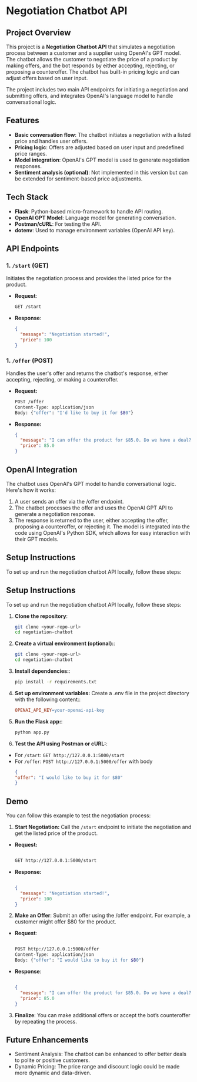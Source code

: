 # Negotiation Chatbot API

## Project Overview

This project is a **Negotiation Chatbot API** that simulates a negotiation process between a customer and a supplier using OpenAI's GPT model. The chatbot allows the customer to negotiate the price of a product by making offers, and the bot responds by either accepting, rejecting, or proposing a counteroffer. The chatbot has built-in pricing logic and can adjust offers based on user input.

The project includes two main API endpoints for initiating a negotiation and submitting offers, and integrates OpenAI's language model to handle conversational logic.

## Features

- **Basic conversation flow**: The chatbot initiates a negotiation with a listed price and handles user offers.
- **Pricing logic**: Offers are adjusted based on user input and predefined price ranges.
- **Model integration**: OpenAI's GPT model is used to generate negotiation responses.
- **Sentiment analysis (optional)**: Not implemented in this version but can be extended for sentiment-based price adjustments.

## Tech Stack

- **Flask**: Python-based micro-framework to handle API routing.
- **OpenAI GPT Model**: Language model for generating conversation.
- **Postman/cURL**: For testing the API.
- **dotenv**: Used to manage environment variables (OpenAI API key).

## API Endpoints

### 1. `/start` (GET)
Initiates the negotiation process and provides the listed price for the product.

- **Request**:
  ```bash
  GET /start
  
- **Response**:
  ```json
  {
    "message": "Negotiation started!",
    "price": 100
  }
### 1. `/offer` (POST)
Handles the user's offer and returns the chatbot's response, either accepting, rejecting, or making a counteroffer.

- **Request:**

  ```bash
  POST /offer
  Content-Type: application/json
  Body: {"offer": "I'd like to buy it for $80"}
- **Response:**

  ```json
  {
    "message": "I can offer the product for $85.0. Do we have a deal?",
    "price": 85.0
  }

## OpenAI Integration
The chatbot uses OpenAI's GPT model to handle conversational logic. Here's how it works:

1. A user sends an offer via the /offer endpoint.
2. The chatbot processes the offer and uses the OpenAI GPT API to generate a negotiation response.
3. The response is returned to the user, either accepting the offer, proposing a counteroffer, or rejecting it.
The model is integrated into the code using OpenAI's Python SDK, which allows for easy interaction with their GPT models.

## Setup Instructions
To set up and run the negotiation chatbot API locally, follow these steps:

## Setup Instructions

To set up and run the negotiation chatbot API locally, follow these steps:

1. **Clone the repository**:
   ```bash
   git clone <your-repo-url>
   cd negotiation-chatbot
2. **Create a virtual environment (optional):**:
   ```bash
   git clone <your-repo-url>
   cd negotiation-chatbot
3. **Install dependencies:**:
   ```bash
   pip install -r requirements.txt

4. **Set up environment variables:** Create a .env file in the project directory with the following content::
   ```makefile
   OPENAI_API_KEY=your-openai-api-key

5. **Run the Flask app:**:
   ```bash
   python app.py

6. **Test the API using Postman or cURL:**:
- For `/start`: `GET http://127.0.0.1:5000/start`
- For `/offer`: `POST http://127.0.0.1:5000/offer` with body
   ```json
   {
  "offer": "I would like to buy it for $80"
  }

   
## Demo
You can follow this example to test the negotiation process:

1. **Start Negotiation:** Call the `/start` endpoint to initiate the negotiation and get the listed price of the product.

- **Request:**

  ```bash

  GET http://127.0.0.1:5000/start
- **Response:**

  ```json

  {
    "message": "Negotiation started!",
    "price": 100
  }
2. **Make an Offer**: Submit an offer using the /offer endpoint. For example, a customer might offer $80 for the product.

- **Request**:

  ```bash

  POST http://127.0.0.1:5000/offer
  Content-Type: application/json
  Body: {"offer": "I would like to buy it for $80"}
- **Response**:

  ```json

  {
    "message": "I can offer the product for $85.0. Do we have a deal?",
    "price": 85.0
  }
3. **Finalize**: You can make additional offers or accept the bot’s counteroffer by repeating the process.

## Future Enhancements
- Sentiment Analysis: The chatbot can be enhanced to offer better deals to polite or positive customers.
- Dynamic Pricing: The price range and discount logic could be made more dynamic and data-driven.
